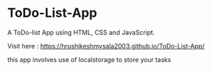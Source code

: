 # ToDo-List-App
A ToDo-list App using HTML, CSS and JavaScript.


Visit here : https://hrushikeshmysala2003.github.io/ToDo-List-App/



this app involves use of localstorage to store your tasks

